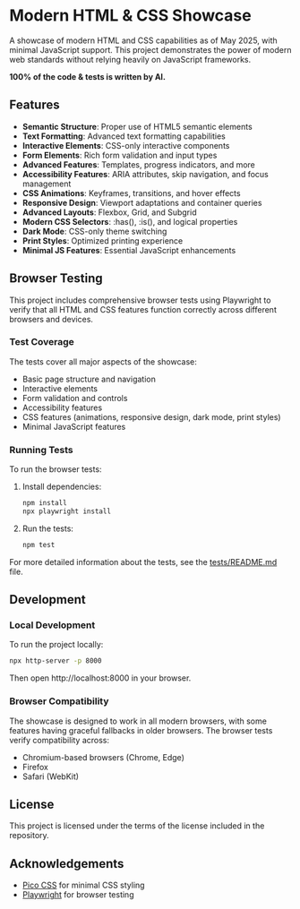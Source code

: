 # Modern HTML & CSS Showcase

A showcase of modern HTML and CSS capabilities as of May 2025, with minimal JavaScript support. This project demonstrates the power of modern web standards without relying heavily on JavaScript frameworks.

**100% of the code & tests is written by AI.**

## Features

- **Semantic Structure**: Proper use of HTML5 semantic elements
- **Text Formatting**: Advanced text formatting capabilities
- **Interactive Elements**: CSS-only interactive components
- **Form Elements**: Rich form validation and input types
- **Advanced Features**: Templates, progress indicators, and more
- **Accessibility Features**: ARIA attributes, skip navigation, and focus management
- **CSS Animations**: Keyframes, transitions, and hover effects
- **Responsive Design**: Viewport adaptations and container queries
- **Advanced Layouts**: Flexbox, Grid, and Subgrid
- **Modern CSS Selectors**: :has(), :is(), and logical properties
- **Dark Mode**: CSS-only theme switching
- **Print Styles**: Optimized printing experience
- **Minimal JS Features**: Essential JavaScript enhancements

## Browser Testing

This project includes comprehensive browser tests using Playwright to verify that all HTML and CSS features function correctly across different browsers and devices.

### Test Coverage

The tests cover all major aspects of the showcase:

- Basic page structure and navigation
- Interactive elements
- Form validation and controls
- Accessibility features
- CSS features (animations, responsive design, dark mode, print styles)
- Minimal JavaScript features

### Running Tests

To run the browser tests:

1. Install dependencies:
   ```bash
   npm install
   npx playwright install
   ```

2. Run the tests:
   ```bash
   npm test
   ```

For more detailed information about the tests, see the [tests/README.md](tests/README.md) file.

## Development

### Local Development

To run the project locally:

```bash
npx http-server -p 8000
```

Then open http://localhost:8000 in your browser.

### Browser Compatibility

The showcase is designed to work in all modern browsers, with some features having graceful fallbacks in older browsers. The browser tests verify compatibility across:

- Chromium-based browsers (Chrome, Edge)
- Firefox
- Safari (WebKit)

## License

This project is licensed under the terms of the license included in the repository.

## Acknowledgements

- [Pico CSS](https://picocss.com/) for minimal CSS styling
- [Playwright](https://playwright.dev/) for browser testing
